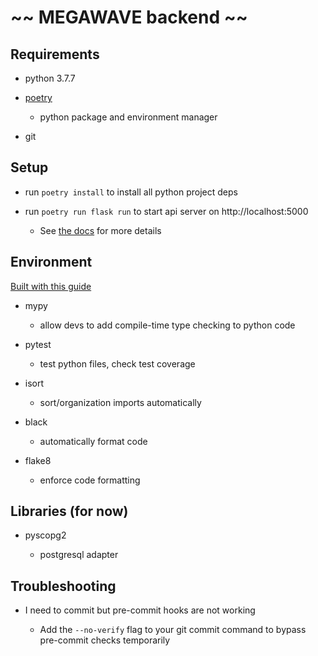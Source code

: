 # ~~ MEGAWAVE backend ~~

## Requirements

- python 3.7.7

- [poetry](https://python-poetry.org/docs/#installation)

  - python package and environment manager

- git

## Setup

- run `poetry install` to install all python project deps

- run `poetry run flask run` to start api server on http://localhost:5000

  - See [the docs](https://python-poetry.org/docs/basic-usage/#using-poetry-run) for more details

## Environment

[Built with this guide](https://sourcery.ai/blog/python-best-practices/)

- mypy

  - allow devs to add compile-time type checking to python code

- pytest

  - test python files, check test coverage

- isort

  - sort/organization imports automatically

- black

  - automatically format code

- flake8

  - enforce code formatting

## Libraries (for now)

- pyscopg2

  - postgresql adapter

## Troubleshooting

- I need to commit but pre-commit hooks are not working

  - Add the `--no-verify` flag to your git commit command to bypass pre-commit checks temporarily
